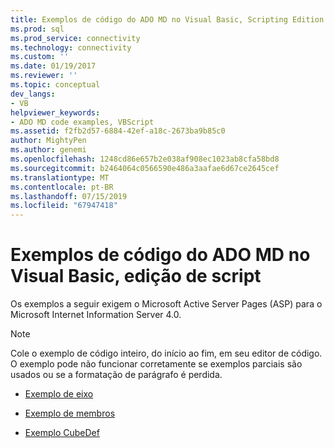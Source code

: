 ```yaml
---
title: Exemplos de código do ADO MD no Visual Basic, Scripting Edition | Microsoft Docs
ms.prod: sql
ms.prod_service: connectivity
ms.technology: connectivity
ms.custom: ''
ms.date: 01/19/2017
ms.reviewer: ''
ms.topic: conceptual
dev_langs:
- VB
helpviewer_keywords:
- ADO MD code examples, VBScript
ms.assetid: f2fb2d57-6884-42ef-a18c-2673ba9b85c0
author: MightyPen
ms.author: genemi
ms.openlocfilehash: 1248cd86e657b2e038af908ec1023ab8cfa58bd8
ms.sourcegitcommit: b2464064c0566590e486a3aafae6d67ce2645cef
ms.translationtype: MT
ms.contentlocale: pt-BR
ms.lasthandoff: 07/15/2019
ms.locfileid: "67947418"
---
```

# <a name="ado-md-code-examples-in-visual-basic-scripting-edition"></a>Exemplos de código do ADO MD no Visual Basic, edição de script
Os exemplos a seguir exigem o Microsoft Active Server Pages (ASP) para o Microsoft Internet Information Server 4.0.  
  
> [!NOTE]
>  Cole o exemplo de código inteiro, do início ao fim, em seu editor de código. O exemplo pode não funcionar corretamente se exemplos parciais são usados ou se a formatação de parágrafo é perdida.  
  
-   [Exemplo de eixo](../../../ado/reference/ado-md-api/axis-example-vbscript.md)  
  
-   [Exemplo de membros](../../../ado/reference/ado-md-api/members-example-vbscript.md)  
  
-   [Exemplo CubeDef](../../../ado/reference/ado-md-api/cubedef-example-vbscript.md)

